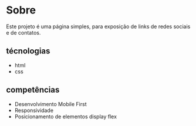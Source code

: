 # Sobre

Este projeto é uma página simples, para exposição de links de redes sociais e de contatos.

## técnologias

- html
- css

## competências

- Desenvolvimento Mobile First
- Responsividade
- Posicionamento de elementos display flex
